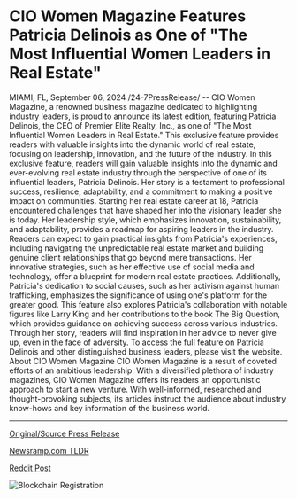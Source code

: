 # CIO Women Magazine Features Patricia Delinois as One of "The Most Influential Women Leaders in Real Estate"

MIAMI, FL, September 06, 2024 /24-7PressRelease/ -- CIO Women Magazine, a renowned business magazine dedicated to highlighting industry leaders, is proud to announce its latest edition, featuring Patricia Delinois, the CEO of Premier Elite Realty, Inc., as one of "The Most Influential Women Leaders in Real Estate." This exclusive feature provides readers with valuable insights into the dynamic world of real estate, focusing on leadership, innovation, and the future of the industry.  In this exclusive feature, readers will gain valuable insights into the dynamic and ever-evolving real estate industry through the perspective of one of its influential leaders, Patricia Delinois. Her story is a testament to professional success, resilience, adaptability, and a commitment to making a positive impact on communities. Starting her real estate career at 18, Patricia encountered challenges that have shaped her into the visionary leader she is today. Her leadership style, which emphasizes innovation, sustainability, and adaptability, provides a roadmap for aspiring leaders in the industry.  Readers can expect to gain practical insights from Patricia's experiences, including navigating the unpredictable real estate market and building genuine client relationships that go beyond mere transactions. Her innovative strategies, such as her effective use of social media and technology, offer a blueprint for modern real estate practices. Additionally, Patricia's dedication to social causes, such as her activism against human trafficking, emphasizes the significance of using one's platform for the greater good.  This feature also explores Patricia's collaboration with notable figures like Larry King and her contributions to the book The Big Question, which provides guidance on achieving success across various industries. Through her story, readers will find inspiration in her advice to never give up, even in the face of adversity.  To access the full feature on Patricia Delinois and other distinguished business leaders, please visit the website.  About CIO Women Magazine CIO Women Magazine is a result of coveted efforts of an ambitious leadership. With a diversified plethora of industry magazines, CIO Women Magazine offers its readers an opportunistic approach to start a new venture. With well-informed, researched and thought-provoking subjects, its articles instruct the audience about industry know-hows and key information of the business world. 

---

[Original/Source Press Release](https://www.24-7pressrelease.com/press-release/514052/cio-women-magazine-features-patricia-delinois-as-one-of-the-most-influential-women-leaders-in-real-estate)
                    

[Newsramp.com TLDR](None) 



[Reddit Post](https://www.reddit.com/r/RealEstate_NewsRamp/comments/1fa992v/cio_women_magazine_features_patricia_delinois_as/) 



![Blockchain Registration](https://cdn.newsramp.app/24-7PressRelease/qrcode/249/6/poem5Wru.webp)